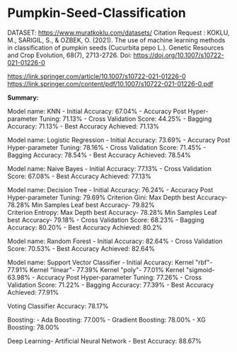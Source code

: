 # Pumpkin-Seed-Classification



DATASET: https://www.muratkoklu.com/datasets/
Citation Request :
KOKLU, M., SARIGIL, S., & OZBEK, O. (2021). The use of machine learning methods in classification of pumpkin seeds (Cucurbita pepo L.). Genetic Resources and Crop Evolution, 68(7), 2713-2726. Doi: https://doi.org/10.1007/s10722-021-01226-0

https://link.springer.com/article/10.1007/s10722-021-01226-0
https://link.springer.com/content/pdf/10.1007/s10722-021-01226-0.pdf



**Summary:**

Model name: KNN
    - Initial Accuracy: 67.04%
    - Accuracy Post Hyper-parameter Tuning: 71.13%
    - Cross Validation Score: 44.25%
    - Bagging Accuracy: 71.13%
    - Best Accuracy Achieved: 71.13%
        
        
Model name: Logistic Regression
    - Initial Accuracy: 73.69%
    - Accuracy Post Hyper-parameter Tuning: 78.16%
    - Cross Validation Score: 71.45%
    - Bagging Accuracy: 78.54%
    - Best Accuracy Achieved: 78.54%

        
Model name: Naive Bayes
    - Initial Accuracy: 77.13%
    - Cross Validation Score: 67.08%
    - Best Accuracy Achieved: 77.13%

        
Model name: Decision Tree
    - Initial Accuracy: 76.24%
    - Accuracy Post Hyper-parameter Tuning: 79.69%
        Criterion Gini:
            Max Depth best Accuracy- 78.28%
            Min Samples Leaf best Accuracy- 79.82%  
        Criterion Entropy:
            Max Depth best Accuracy- 78.28%
            Min Samples Leaf best Accuracy- 79.18%
    - Cross Validation Score: 68.23%
    - Bagging Accuracy: 80.20%
    - Best Accuracy Achieved: 80.2%

        
Model name: Random Forest
    - Initial Accuracy: 82.64%
    - Cross Validation Score: 70.53%
    - Best Accuracy Achieved: 82.64%
        

Model name: Support Vector Classifier
    - Initial Accuracy: 
        Kernel "rbf"- 77.91%
        Kernel "linear"- 77.39%
        Kernel "poly"- 77.01%
        Kernel "sigmoid- 63.98%
    - Accuracy Post Hyper-parameter Tuning: 77.26%
    - Cross Validation Score: 71.22%
    - Bagging Accuracy: 77.39%
    - Best Accuracy Achieved: 77.91%
        
        
Voting Classifier Accuracy: 78.17%


Boosting:
    - Ada Boosting: 77.00%
    - Gradient Boosting: 78.00%
    - XG Boosting: 78.00%
    
    
Deep Learning- Artificial Neural Network
    - Best Accuracy: 88.67%
